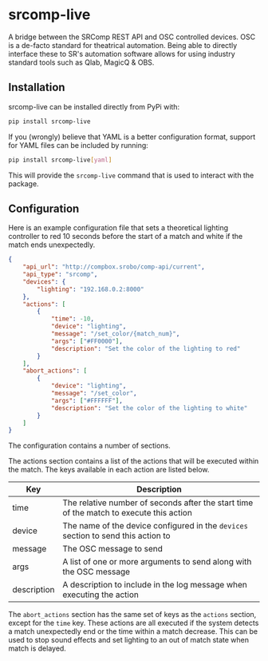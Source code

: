 # srcomp-live

A bridge between the SRComp REST API and OSC controlled devices.
OSC is a de-facto standard for theatrical automation.
Being able to directly interface these to SR's automation software allows for using industry standard tools such as Qlab, MagicQ & OBS.

## Installation

srcomp-live can be installed directly from PyPi with:
```bash
pip install srcomp-live
```

If you (wrongly) believe that YAML is a better configuration format, support for YAML files can be included by running:
```bash
pip install srcomp-live[yaml]
```

This will provide the `srcomp-live` command that is used to interact with the package.

## Configuration

Here is an example configuration file that sets a theoretical lighting controller to red 10 seconds before the start of a match and white if the match ends unexpectedly.

```json
{
    "api_url": "http://compbox.srobo/comp-api/current",
    "api_type": "srcomp",
    "devices": {
        "lighting": "192.168.0.2:8000"
    },
    "actions": [
        {
            "time": -10,
            "device": "lighting",
            "message": "/set_color/{match_num}",
            "args": ["#FF0000"],
            "description": "Set the color of the lighting to red"
        }
    ],
    "abort_actions": [
        {
            "device": "lighting",
            "message": "/set_color",
            "args": ["#FFFFFF"],
            "description": "Set the color of the lighting to white"
        }
    ]
}
```

The configuration contains a number of sections.

The actions section contains a list of the actions that will be executed within the match.
The keys available in each action are listed below.

| Key | Description |
| --- | --- |
| time | The relative number of seconds after the start time of the match to execute this action |
| device | The name of the device configured in the `devices` section to send this action to |
| message | The OSC message to send |
| args | A list of one or more arguments to send along with the OSC message |
| description | A description to include in the log message when executing the action |

The `abort_actions` section has the same set of keys as the `actions` section, except for the `time` key.
These actions are all executed if the system detects a match unexpectedly end or the time within a match decrease.
This can be used to stop sound effects and set lighting to an out of match state when match is delayed.

